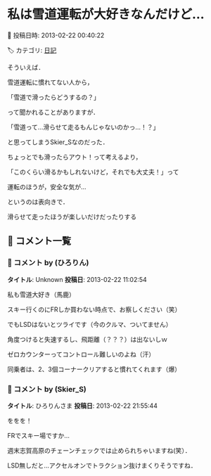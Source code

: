 # 私は雪道運転が大好きなんだけど…

📅 投稿日時: 2013-02-22 00:40:22

🏷️ カテゴリ: [日記](cc4b5682fb7b8b144980957a978653fb0.md)

そういえば．





雪道運転に慣れてない人から，


「雪道で滑ったらどうするの？」


って聞かれることがありますが．





「雪道って…滑らせて走るもんじゃないのかっ…！？」


と思ってしまうSkier_Sなのだった．





ちょっとでも滑ったらアウト！って考えるより，


「このくらい滑るかもしれないけど，それでも大丈夫！」って


運転のほうが，安全な気が…





というのは表向きで．


滑らせて走ったほうが楽しいだけだったりする

## 💬 コメント一覧

### 💬 コメント by (ひろりん)
**タイトル**: Unknown
**投稿日**: 2013-02-22 11:02:54

私も雪道大好き（馬鹿）

スキー行くのにFRしか買わない時点で、お察しください（笑）

でもLSDはないとツライです（今のクルマ、ついてません）

角度つけると失速するし、飛距離（？？？）は出ないしｗ

ゼロカウンターってコントロール難しいのよね（汗）

同乗者は、2、3個コーナークリアすると慣れてくれます（爆）

### 💬 コメント by (Skier_S)
**タイトル**: ひろりんさま
**投稿日**: 2013-02-22 21:55:44

ををを！

FRでスキー場ですか…

週末志賀高原のチェーンチェックでは止められちゃいますね(笑）．



LSD無しだと…アクセルオンでトラクション抜けまくりそうですね．

